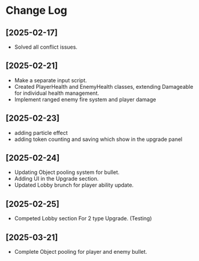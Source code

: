 # Change Log

## [2025-02-17]
- Solved all conflict issues.
## [2025-02-21]
- Make a separate input script.
- Created PlayerHealth and EnemyHealth classes, extending Damageable for individual health management.
- Implement ranged enemy fire system and player damage
## [2025-02-23]
- adding particle effect
- adding token counting and saving which show in the upgrade panel
## [2025-02-24]
- Updating Object pooling system for bullet.
- Adding UI in the Upgrade section.
- Updated Lobby brunch for player ability update.
## [2025-02-25]
- Competed Lobby section For 2 type Upgrade. (Testing)
## [2025-03-21]
- Complete Object pooling for player and enemy bullet.
